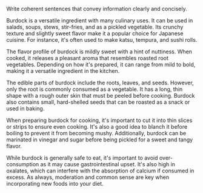Write coherent sentences that convey information clearly and concisely.

 Burdock is a versatile ingredient with many culinary uses. It can be used in salads, soups, stews, stir-fries, and as a pickled vegetable. Its crunchy texture and slightly sweet flavor make it a popular choice for Japanese cuisine. For instance, it's often used to make katsu, tempura, and sushi rolls.

 The flavor profile of burdock is mildly sweet with a hint of nuttiness. When cooked, it releases a pleasant aroma that resembles roasted root vegetables. Depending on how it's prepared, it can range from mild to bold, making it a versatile ingredient in the kitchen.

 The edible parts of burdock include the roots, leaves, and seeds. However, only the root is commonly consumed as a vegetable. It has a long, thin shape with a rough outer skin that must be peeled before cooking. Burdock also contains small, hard-shelled seeds that can be roasted as a snack or used in baking.

 When preparing burdock for cooking, it's important to cut it into thin slices or strips to ensure even cooking. It's also a good idea to blanch it before boiling to prevent it from becoming mushy. Additionally, burdock can be marinated in vinegar and sugar before being pickled for a sweet and tangy flavor.

 While burdock is generally safe to eat, it's important to avoid over-consumption as it may cause gastrointestinal upset. It's also high in oxalates, which can interfere with the absorption of calcium if consumed in excess. As always, moderation and common sense are key when incorporating new foods into your diet.